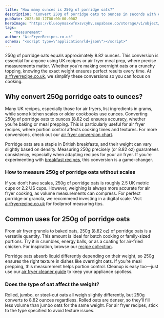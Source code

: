 ```yaml
---
title: "How many ounces is 250g of porridge oats?"
description: "Convert 250g of porridge oats to ounces in seconds with our simple guide. Perfect for air fryer recipes and meal prep!"
pubDate: 2025-08-12T00:00:00.000Z
heroImage: "https://klueoymssxwfnxsvcyhv.supabase.co/storage/v1/object/public/md/250g-porridge-oats-to-ounces-8eeb0037.webp"
tags:
  - "measurement"
author: "AirFryerRecipes.co.uk"
schema: "<script type=\"application/ld+json\"></script>"
---
```


<p>250g of porridge oats equals approximately 8.82 ounces. This conversion is essential for anyone using UK recipes or air fryer meal prep, where precise measurements matter. Whether you’re making overnight oats or a crunchy topping, knowing the exact weight ensures perfect results every time. At <a href=https://www.airfryerrecipe.co.uk>airfryerrecipe.co.uk</a>, we simplify these conversions so you can focus on cooking.</p>  

<h2>Why convert 250g porridge oats to ounces?</h2>  
<p>Many UK recipes, especially those for air fryers, list ingredients in grams, while some kitchen scales or older cookbooks use ounces. Converting 250g of porridge oats to ounces (8.82 oz) ensures accuracy, whether you’re baking or meal prepping. This is particularly useful for air fryer recipes, where portion control affects cooking times and textures. For more conversions, check out our <a href=https://www.airfryerrecipe.co.uk/air-fryer-conversion-chart>air fryer conversion chart</a>.</p>  

<p>Porridge oats are a staple in British breakfasts, and their weight can vary slightly based on density. Measuring 250g precisely (or 8.82 oz) guarantees consistency, especially when adapting recipes for your air fryer. If you’re experimenting with <a href=https://www.airfryerrecipe.co.uk/recipe-category/breakfast>breakfast recipes</a>, this conversion is a game-changer.</p>  

<h3>How to measure 250g of porridge oats without scales</h3>  
<p>If you don’t have scales, 250g of porridge oats is roughly 2.5 UK metric cups or 2.2 US cups. However, weighing is always more accurate for air fryer cooking, as volume measurements can compress. For perfect porridge or granola, we recommend investing in a digital scale. Visit <a href=https://www.airfryerrecipe.co.uk>airfryerrecipe.co.uk</a> for foolproof measuring tips.</p>  

<h2>Common uses for 250g of porridge oats</h2>  
<p>From air fryer granola to baked oats, 250g (8.82 oz) of porridge oats is a versatile quantity. This amount is ideal for batch cooking or family-sized portions. Try it in crumbles, energy balls, or as a coating for air-fried chicken. For inspiration, browse our <a href=https://www.airfryerrecipe.co.uk/recipes>recipe collection</a>.</p>  

<p>Porridge oats absorb liquid differently depending on their weight, so 250g ensures the right texture in dishes like overnight oats. If you’re meal prepping, this measurement helps portion control. Cleanup is easy too—just use our <a href=https://www.airfryerrecipe.co.uk/air-fryer-cleaner>air fryer cleaner guide</a> to keep your appliance spotless.</p>  

<h3>Does the type of oat affect the weight?</h3>  
<p>Rolled, jumbo, or steel-cut oats all weigh slightly differently, but 250g converts to 8.82 ounces regardless. Rolled oats are denser, so they’ll fill less volume than jumbo oats for the same weight. For air fryer recipes, stick to the type specified to avoid texture issues.</p>
